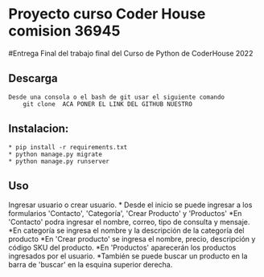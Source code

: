 # Proyecto curso Coder House comision 36945

#Entrega Final del trabajo final del Curso de Python de CoderHouse 2022

## Descarga
    Desde una consola o el bash de git usar el siguiente comando
        git clone  ACA PONER EL LINK DEL GITHUB NUESTRO


## Instalacion:
    * pip install -r requirements.txt
    * python manage.py migrate
    * python manage.py runserver

## Uso
 Ingresar usuario o crear usuario.
    * Desde el inicio se puede ingresar a los formularios 'Contacto', 'Categoría', 'Crear Producto' y 'Productos'
    *En 'Contacto' podra ingresar el nombre, correo, tipo de consulta y mensaje.
    *En categoría se ingresa el nombre y la descripción de la categoría del producto
    *En 'Crear producto' se ingresa el nombre, precio, descripción y código SKU del producto.
    *En 'Productos' aparecerán los productos ingresados por el usuario.
    *También se puede buscar un producto en la barra de 'buscar' en la esquina superior derecha.
    
